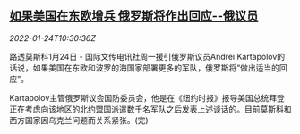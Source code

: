<!--1643020263000-->
[如果美国在东欧增兵 俄罗斯将作出回应--俄议员](https://cn.reuters.com/article/usa-russia-east-europe-military-0124-mon-idCNKBS2JY0SJ)
------

<div><i>2022-01-24T10:30:36Z</i></div><p>路透莫斯科1月24日 - 国际文传电讯社周一援引俄罗斯议员Andrei Kartapolov的话说，如果美国在东欧和波罗的海国家部署更多的军队，俄罗斯将“做出适当的回应”。</p><p>Kartapolov主管俄罗斯议会国防委员会，他是在《纽约时报》报导美国总统拜登正在考虑向该地区的北约盟国派遣数千名军队之后发表上述谈话的。目前莫斯科和西方国家因乌克兰问题而关系紧张。(完)</p>
